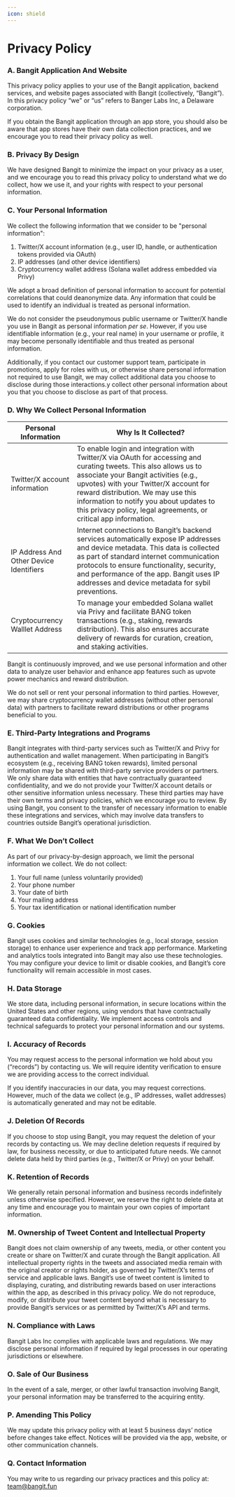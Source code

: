 ```yaml
---
icon: shield
---
```


# Privacy Policy

### A. Bangit Application And Website

This privacy policy applies to your use of the Bangit application, backend services, and website pages associated with Bangit (collectively, “Bangit”). In this privacy policy “we” or “us” refers to Banger Labs Inc, a Delaware corporation.

If you obtain the Bangit application through an app store, you should also be aware that app stores have their own data collection practices, and we encourage you to read their privacy policy as well.

### B. Privacy By Design

We have designed Bangit to minimize the impact on your privacy as a user, and we encourage you to read this privacy policy to understand what we do collect, how we use it, and your rights with respect to your personal information.

### C. Your Personal Information

We collect the following information that we consider to be "personal information":

1. Twitter/X account information (e.g., user ID, handle, or authentication tokens provided via OAuth)
2. IP addresses (and other device identifiers)
3. Cryptocurrency wallet address (Solana wallet address embedded via Privy)

We adopt a broad definition of personal information to account for potential correlations that could deanonymize data. Any information that could be used to identify an individual is treated as personal information.

We do not consider the pseudonymous public username or Twitter/X handle you use in Bangit as personal information _per se_. However, if you use identifiable information (e.g., your real name) in your username or profile, it may become personally identifiable and thus treated as personal information.

Additionally, if you contact our customer support team, participate in promotions, apply for roles with us, or otherwise share personal information not required to use Bangit, we may collect additional data you choose to disclose during those interactions.y collect other personal information about you that you choose to disclose as part of that process.

### D. Why We Collect Personal Information

| **Personal Information**                | **Why Is It Collected?**                                                                                                                                                                                                                                                                                                                                |
| --------------------------------------- | ------------------------------------------------------------------------------------------------------------------------------------------------------------------------------------------------------------------------------------------------------------------------------------------------------------------------------------------------------- |
| Twitter/X account information           | To enable login and integration with Twitter/X via OAuth for accessing and curating tweets. This also allows us to associate your Bangit activities (e.g., upvotes) with your Twitter/X account for reward distribution. We may use this information to notify you about updates to this privacy policy, legal agreements, or critical app information. |
| IP Address And Other Device Identifiers | Internet connections to Bangit’s backend services automatically expose IP addresses and device metadata. This data is collected as part of standard internet communication protocols to ensure functionality, security, and performance of the app. Bangit uses IP addresses and device metadata for sybil preventions.                                 |
| Cryptocurrency Walllet Address          | To manage your embedded Solana wallet via Privy and facilitate BANG token transactions (e.g., staking, rewards distribution). This also ensures accurate delivery of rewards for curation, creation, and staking activities.                                                                                                                            |

Bangit is continuously improved, and we use personal information and other data to analyze user behavior and enhance app features such as upvote power mechanics and reward distribution.

We do not sell or rent your personal information to third parties. However, we may share cryptocurrency wallet addresses (without other personal data) with partners to facilitate reward distributions or other programs beneficial to you.

### E. Third-Party Integrations and Programs

Bangit integrates with third-party services such as Twitter/X and Privy for authentication and wallet management. When participating in Bangit’s ecosystem (e.g., receiving BANG token rewards), limited personal information may be shared with third-party service providers or partners. We only share data with entities that have contractually guaranteed confidentiality, and we do not provide your Twitter/X account details or other sensitive information unless necessary. These third parties may have their own terms and privacy policies, which we encourage you to review. By using Bangit, you consent to the transfer of necessary information to enable these integrations and services, which may involve data transfers to countries outside Bangit’s operational jurisdiction.

### F. What We Don’t Collect

As part of our privacy-by-design approach, we limit the personal information we collect. We do not collect:

1. Your full name (unless voluntarily provided)
2. Your phone number
3. Your date of birth
4. Your mailing address
5. Your tax identification or national identification number

### G. Cookies

Bangit uses cookies and similar technologies (e.g., local storage, session storage) to enhance user experience and track app performance. Marketing and analytics tools integrated into Bangit may also use these technologies. You may configure your device to limit or disable cookies, and Bangit’s core functionality will remain accessible in most cases.

### H. Data Storage

We store data, including personal information, in secure locations within the United States and other regions, using vendors that have contractually guaranteed data confidentiality. We implement access controls and technical safeguards to protect your personal information and our systems.

### I. Accuracy of Records

You may request access to the personal information we hold about you (“records”) by contacting us. We will require identity verification to ensure we are providing access to the correct individual.

If you identify inaccuracies in our data, you may request corrections. However, much of the data we collect (e.g., IP addresses, wallet addresses) is automatically generated and may not be editable.

### J. Deletion Of Records

If you choose to stop using Bangit, you may request the deletion of your records by contacting us. We may decline deletion requests if required by law, for business necessity, or due to anticipated future needs. We cannot delete data held by third parties (e.g., Twitter/X or Privy) on your behalf.

### K. Retention of Records

We generally retain personal information and business records indefinitely unless otherwise specified. However, we reserve the right to delete data at any time and encourage you to maintain your own copies of important information.

### M. Ownership of Tweet Content and Intellectual Property

Bangit does not claim ownership of any tweets, media, or other content you create or share on Twitter/X and curate through the Bangit application. All intellectual property rights in the tweets and associated media remain with the original creator or rights holder, as governed by Twitter/X’s terms of service and applicable laws. Bangit’s use of tweet content is limited to displaying, curating, and distributing rewards based on user interactions within the app, as described in this privacy policy. We do not reproduce, modify, or distribute your tweet content beyond what is necessary to provide Bangit’s services or as permitted by Twitter/X’s API and terms.

### N. Compliance with Laws

Bangit Labs Inc complies with applicable laws and regulations. We may disclose personal information if required by legal processes in our operating jurisdictions or elsewhere.

### O. Sale of Our Business

In the event of a sale, merger, or other lawful transaction involving Bangit, your personal information may be transferred to the acquiring entity.

### P. Amending This Policy

We may update this privacy policy with at least 5 business days’ notice before changes take effect. Notices will be provided via the app, website, or other communication channels.

### Q. Contact Information

You may write to us regarding our privacy practices and this policy at: team@bangit.fun
